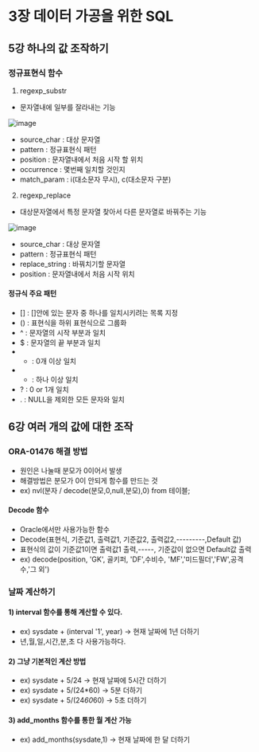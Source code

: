 # 3장 데이터 가공을 위한 SQL

## 5강 하나의 값 조작하기

### 정규표현식 함수

1) regexp_substr
- 문자열내에 일부를 잘라내는 기능

![image](https://user-images.githubusercontent.com/88830472/135563915-634444ac-e7b4-43f0-83f4-a7c78d2f162c.png)
- source_char : 대상 문자열
- pattern : 정규표현식 패턴
- position : 문자열내에서 처음 시작 할 위치
- occurrence : 몇번째 일치할 것인지
- match_param : i(대소문자 무시), c(대소문자 구분)

2) regexp_replace
- 대상문자열에서 특정 문자열 찾아서 다른 문자열로 바꿔주는 기능

![image](https://user-images.githubusercontent.com/88830472/135564075-e0b401bc-2185-47f6-b0bf-903c1acc694f.png)
- source_char : 대상 문자열
- pattern : 정규표현식 패턴
- replace_string : 바꿔치기할 문자열
- position : 문자열내에서 처음 시작 위치

#### 정규식 주요 패턴

- [] : []안에 있는 문자 중 하나를 일치시키려는 목록 지정
- () : 표현식을 하위 표현식으로 그룹화
- ^ : 문자열의 시작 부분과 일치
- $ : 문자열의 끝 부분과 일치
- * : 0개 이상 일치
- + : 하나 이상 일치
- ? : 0 or 1개 일치
- . : NULL을 제외한 모든 문자와 일치


## 6강 여러 개의 값에 대한 조작

### ORA-01476 해결 방법

- 원인은 나눌때 분모가 0이어서 발생
- 해결방법은 분모가 0이 안되게 함수를 만드는 것
- ex) nvl(분자 / decode(분모,0,null,분모),0) from 테이블;

#### Decode 함수

- Oracle에서만 사용가능한 함수
- Decode(표현식, 기준값1, 출력값1, 기준값2, 출력값2,---------,Default 값)
- 표현식의 값이 기준값1이면 출력값1 출력,-----, 기준값이 없으면 Default값 출력
- ex) decode(position, 'GK', 골키퍼, 'DF',수비수, 'MF','미드필더','FW',공격수,'그 외')

### 날짜 계산하기

#### 1) interval 함수를 통해 계산할 수 있다.
- ex) sysdate + (interval '1', year) -> 현재 날짜에 1년 더하기
- 년,월,일,시간,분,초 다 사용가능하다.

#### 2) 그냥 기본적인 계산 방법
- ex) sysdate + 5/24 -> 현재 날짜에 5시간 더하기
- ex) sysdate + 5/(24*60) -> 5분 더하기
- ex) sysdate + 5/(24*60*60) -> 5초 더하기

#### 3) add_months 함수를 통한 월 계산 가능
- ex) add_months(sysdate,1) -> 현재 날짜에 한 달 더하기
